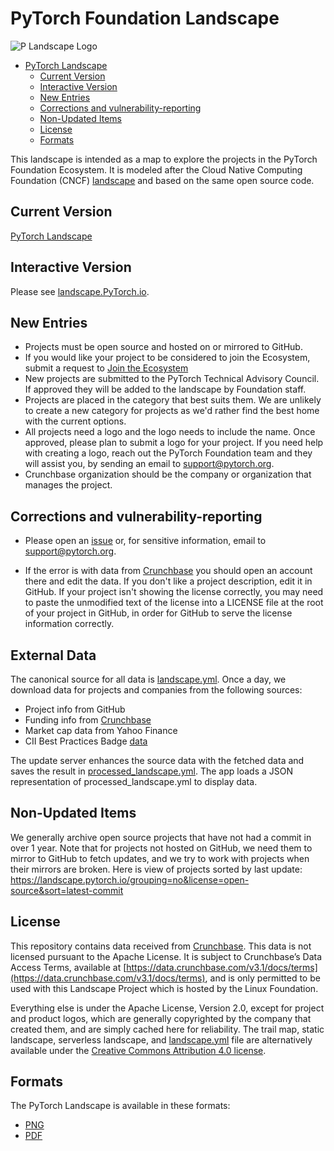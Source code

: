 # PyTorch Foundation Landscape

![P Landscape Logo](https://raw.githubusercontent.com/pytorch/pytorch/0d4cedaa47c7ee22042eb24e87eb3cfe95502404/docs/source/_static/img/pytorch-logo-dark.svg)

- [PyTorch Landscape](#pytorch-foundation-landscape)
  * [Current Version](#current-version)
  * [Interactive Version](#interactive-version)
  * [New Entries](#new-entries)
  * [Corrections and vulnerability-reporting](#Corrections-and-vulnerability-reporting)
  * [Non-Updated Items](#non-updated-items)
  * [License](#license)
  * [Formats](#formats)

This landscape is intended as a map to explore the projects in the PyTorch Foundation Ecosystem. It is modeled after the Cloud Native Computing Foundation (CNCF) [landscape](https://landscape.cncf.io) and based on the same open source code.

## Current Version

[PyTorch Landscape](https://landscape.pytorch.io/images/landscape.png)

## Interactive Version

Please see [landscape.PyTorch.io](https://landscape.pytorch.io).

## New Entries

* Projects must be open source and hosted on or mirrored to GitHub.
* If you would like your project to be considered to join the Ecosystem, submit a request to [Join the Ecosystem](https://pytorch.org/ecosystem/join)
* New projects are submitted to the PyTorch Technical Advisory Council.  If approved they will be added to the landscape by Foundation staff. 
* Projects are placed in the category that best suits them. We are unlikely to create a new category for projects as we'd rather find the best home with the current options.
* All projects need a logo and the logo needs to include the name. Once approved, please plan to submit a logo for your project.  If you need help with creating a logo, reach out the PyTorch Foundation team and they will assist you, by sending an email to support@pytorch.org. 
* Crunchbase organization should be the company or organization that manages the project. 


## Corrections and vulnerability-reporting
* Please open an [issue](https://github.com/pytorch/landscape/issues/new) or, for sensitive information, email  to support@pytorch.org.  

* If the error is with data from [Crunchbase](https://www.crunchbase.com/) you should open an account there and edit the data. If you don't like a project description, edit it in GitHub. If your project isn't showing the license correctly, you may need to paste the unmodified text of the license into a LICENSE file at the root of your project in GitHub, in order for GitHub to serve the license information correctly.

## External Data

The canonical source for all data is [landscape.yml](landscape.yml). Once a day, we download data for projects and companies from the following sources:

* Project info from GitHub
* Funding info from [Crunchbase](https://www.crunchbase.com/)
* Market cap data from Yahoo Finance
* CII Best Practices Badge [data](https://bestpractices.coreinfrastructure.org/)

The update server enhances the source data with the fetched data and saves the result in [processed_landscape.yml](processed_landscape.yml). The app loads a JSON representation of processed_landscape.yml to display data.

## Non-Updated Items

We generally archive open source projects that have not had a commit in over 1 year. Note that for projects not hosted on GitHub, we need them to mirror to GitHub to fetch updates, and we try to work with projects when their mirrors are broken. Here is view of projects sorted by last update: https://landscape.pytorch.io/grouping=no&license=open-source&sort=latest-commit

## License

This repository contains data received from [Crunchbase](http://www.crunchbase.com). This data is not licensed pursuant to the Apache License. It is subject to Crunchbase’s Data Access Terms, available at [https://data.crunchbase.com/v3.1/docs/terms](https://data.crunchbase.com/v3.1/docs/terms), and is only permitted to be used with this Landscape Project which is hosted by the Linux Foundation.

Everything else is under the Apache License, Version 2.0, except for project and product logos, which are generally copyrighted by the company that created them, and are simply cached here for reliability. The trail map, static landscape, serverless landscape, and [landscape.yml](landscape.yml) file are alternatively available under the [Creative Commons Attribution 4.0 license](https://creativecommons.org/licenses/by/4.0/).

## Formats

The PyTorch Landscape is available in these formats:

* [PNG](https://landscape.pytorch.io/images/landscape.png)
* [PDF](https://landscape.pytorch.io/images/landscape.pdf)


